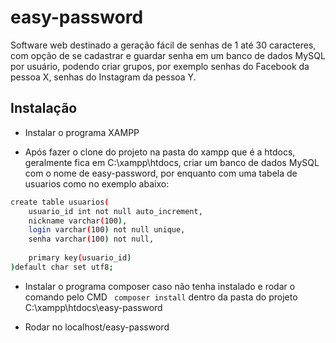 # easy-password
Software web destinado a geração fácil de senhas de 1 até 30 caracteres, com opção de se cadastrar e guardar senha em um banco de dados MySQL por usuário, podendo criar grupos, por exemplo senhas do Facebook da pessoa X, senhas do Instagram da pessoa Y.

## Instalação

* Instalar o programa XAMPP

* Após fazer o clone do projeto na pasta do xampp que é a htdocs, geralmente fica em C:\xampp\htdocs, criar um banco de dados MySQL com o nome de easy-password, por enquanto com uma tabela de usuarios como no exemplo abaixo:

```sh
create table usuarios(
    usuario_id int not null auto_increment,
    nickname varchar(100),
    login varchar(100) not null unique,
    senha varchar(100) not null,
    
    primary key(usuario_id)
)default char set utf8; 
```

* Instalar o programa composer caso não tenha instalado e rodar o comando pelo CMD ``` composer install``` dentro da pasta do projeto C:\xampp\htdocs\easy-password

* Rodar no localhost/easy-password
